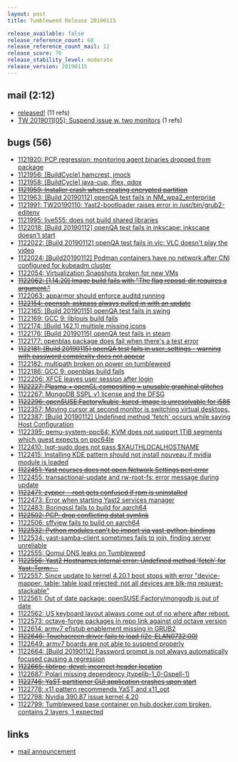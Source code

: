 ```yaml
---
layout: post
title: Tumbleweed Release 20190115

release_available: false
release_reference_count: 68
release_reference_count_mail: 12
release_score: 76
release_stability_level: moderate
release_version: 20190115
---
```


## mail (2:12)

- [released!](https://lists.opensuse.org/opensuse-factory/2019-01/msg00204.html) (11 refs)
- [TW 2019011\[05\]: Suspend issue w. two monitors](https://lists.opensuse.org/opensuse-factory/2019-01/msg00357.html) (1 refs)

## bugs (56)

<!--more-->

- [1121920: PCP regression: monitoring agent binaries dropped from package](https://bugzilla.opensuse.org/show_bug.cgi?id=1121920)
- [1121956: \[BuildCycle\] hamcrest, jmock](https://bugzilla.opensuse.org/show_bug.cgi?id=1121956)
- [1121958: \[BuildCycle\] java-cup, jflex, qdox](https://bugzilla.opensuse.org/show_bug.cgi?id=1121958)
- ~~[1121959: Installer crash when creating encrypted partition](https://bugzilla.opensuse.org/show_bug.cgi?id=1121959)~~
- [1121963: \[Build 20190112\] openQA test fails in NM_wpa2_enterprise](https://bugzilla.opensuse.org/show_bug.cgi?id=1121963)
- [1121991: TW20190110: Yast2-bootloader raises error in /usr/bin/grub2-editenv](https://bugzilla.opensuse.org/show_bug.cgi?id=1121991)
- [1121995: live555: does not build shared libraries](https://bugzilla.opensuse.org/show_bug.cgi?id=1121995)
- [1122018: \[Build 20190112\] openQA test fails in inkscape: inkscape doesn't start](https://bugzilla.opensuse.org/show_bug.cgi?id=1122018)
- [1122022: \[Build 20190112\] openQA test fails in vlc: VLC doesn't play the video](https://bugzilla.opensuse.org/show_bug.cgi?id=1122022)
- [1122024: \[Build20190112\] Podman containers have no network after CNI configured for kubeadm cluster](https://bugzilla.opensuse.org/show_bug.cgi?id=1122024)
- [1122054: Virtualization Snapshots broken for new VMs](https://bugzilla.opensuse.org/show_bug.cgi?id=1122054)
- ~~[1122062: \[1.14.20\] Image build fails with "The flag reposd-dir requires a argument."](https://bugzilla.opensuse.org/show_bug.cgi?id=1122062)~~
- [1122063: apparmor should enforce auditd running](https://bugzilla.opensuse.org/show_bug.cgi?id=1122063)
- ~~[1122154: openssh-askpass always pulled in with an update](https://bugzilla.opensuse.org/show_bug.cgi?id=1122154)~~
- [1122165: \[Build 20190115\] openQA test fails in swing](https://bugzilla.opensuse.org/show_bug.cgi?id=1122165)
- [1122169: GCC 9: liblouis build fails](https://bugzilla.opensuse.org/show_bug.cgi?id=1122169)
- [1122174: \[Build 142.1\] multiple missing icons](https://bugzilla.opensuse.org/show_bug.cgi?id=1122174)
- [1122176: \[Build 20190115\] openQA test fails in steam](https://bugzilla.opensuse.org/show_bug.cgi?id=1122176)
- [1122177: openblas package does fail when there's a test error](https://bugzilla.opensuse.org/show_bug.cgi?id=1122177)
- ~~[1122181: \[Build 20190115\] openQA test fails in user_settings - warning with password complexity does not appear](https://bugzilla.opensuse.org/show_bug.cgi?id=1122181)~~
- [1122182: multipath broken on power on tumbleweed](https://bugzilla.opensuse.org/show_bug.cgi?id=1122182)
- [1122186: GCC 9: openblas build fails](https://bugzilla.opensuse.org/show_bug.cgi?id=1122186)
- [1122206: XFCE leaves user session after login](https://bugzilla.opensuse.org/show_bug.cgi?id=1122206)
- ~~[1122227: Plasma + openGL compositing = unusable graphical glitches](https://bugzilla.opensuse.org/show_bug.cgi?id=1122227)~~
- [1122267: MongoDB SSPL v1 license and the DFSG](https://bugzilla.opensuse.org/show_bug.cgi?id=1122267)
- ~~[1122296: openSUSE:Factory/kubic-kured-image is unresolvable for i586](https://bugzilla.opensuse.org/show_bug.cgi?id=1122296)~~
- [1122357: Moving cursor at second monitor is switching  virtual desktops.](https://bugzilla.opensuse.org/show_bug.cgi?id=1122357)
- [1122387: \[Build 20190112\] Undefined method 'fetch' occurs while saving Host Configuration](https://bugzilla.opensuse.org/show_bug.cgi?id=1122387)
- [1122395: qemu-system-ppc64: KVM does not support 1TiB segments which guest expects on ppc64le](https://bugzilla.opensuse.org/show_bug.cgi?id=1122395)
- [1122410: lxqt-sudo does not pass $XAUTHLOCALHOSTNAME](https://bugzilla.opensuse.org/show_bug.cgi?id=1122410)
- [1122415: Installing KDE pattern should not install nouveau if nvidia module is loaded](https://bugzilla.opensuse.org/show_bug.cgi?id=1122415)
- ~~[1122451: Yast ncurses does not open Network Settings perl error](https://bugzilla.opensuse.org/show_bug.cgi?id=1122451)~~
- [1122455: transactional-update and rw-root-fs: error message during update](https://bugzilla.opensuse.org/show_bug.cgi?id=1122455)
- ~~[1122471: zypper --root gets confused if rpm is uninstalled](https://bugzilla.opensuse.org/show_bug.cgi?id=1122471)~~
- [1122473: Error when starting Yast2 services manager](https://bugzilla.opensuse.org/show_bug.cgi?id=1122473)
- [1122483: Boringssl fails to build for aarch64](https://bugzilla.opensuse.org/show_bug.cgi?id=1122483)
- ~~[1122502: PCP: drop conflicting dstat symlink](https://bugzilla.opensuse.org/show_bug.cgi?id=1122502)~~
- [1122506: sffview fails to build on aarch64](https://bugzilla.opensuse.org/show_bug.cgi?id=1122506)
- ~~[1122532: Python modules can't be import via yast-python-bindings](https://bugzilla.opensuse.org/show_bug.cgi?id=1122532)~~
- [1122534: yast-samba-client sometimes fails to join, finding server unreliable](https://bugzilla.opensuse.org/show_bug.cgi?id=1122534)
- [1122555: Qomui DNS leaks on Tumbleweed](https://bugzilla.opensuse.org/show_bug.cgi?id=1122555)
- ~~[1122556: Yast2 Hostnames internal error: Undefined method 'fetch' for <Yast::Term::...>](https://bugzilla.opensuse.org/show_bug.cgi?id=1122556)~~
- [1122557: Since update to kernel 4.20.1 boot stops with error "device-mapper: table: table load rejected: not all devices are blk-mq request-stackable"](https://bugzilla.opensuse.org/show_bug.cgi?id=1122557)
- [1122561: Out of date package: openSUSE:Factory/mongodb is out of date](https://bugzilla.opensuse.org/show_bug.cgi?id=1122561)
- [1122562: US keyboard layout always come out of no where after reboot.](https://bugzilla.opensuse.org/show_bug.cgi?id=1122562)
- [1122573: octave-forge packages in repo link against old octave version](https://bugzilla.opensuse.org/show_bug.cgi?id=1122573)
- [1122614: armv7 efistub enablement missing in GRUB2](https://bugzilla.opensuse.org/show_bug.cgi?id=1122614)
- ~~[1122646: Touchscreen driver fails to load (i2c-ELAN0732:00)](https://bugzilla.opensuse.org/show_bug.cgi?id=1122646)~~
- [1122649: armv7 boards are not able to suspend properly](https://bugzilla.opensuse.org/show_bug.cgi?id=1122649)
- [1122664: \[Build 20190112\] Password prompt is not always automatically focused causing a regression](https://bugzilla.opensuse.org/show_bug.cgi?id=1122664)
- ~~[1122665: libtirpc-devel: incorrect header location](https://bugzilla.opensuse.org/show_bug.cgi?id=1122665)~~
- [1122687: Polari missing dependency (typelib-1_0-Gspell-1)](https://bugzilla.opensuse.org/show_bug.cgi?id=1122687)
- ~~[1122746: YaST partitioner GUI application crashes upon start](https://bugzilla.opensuse.org/show_bug.cgi?id=1122746)~~
- [1122778: x11 pattern recommends YaST and x11_opt](https://bugzilla.opensuse.org/show_bug.cgi?id=1122778)
- [1122798: Nvidia 390.87 issue kernel 4.20](https://bugzilla.opensuse.org/show_bug.cgi?id=1122798)
- [1122799: Tumbleweed base container on hub.docker.com broken, contains 2 layers, 1 expected](https://bugzilla.opensuse.org/show_bug.cgi?id=1122799)



## links

- [mail announcement](https://lists.opensuse.org/opensuse-factory/2019-01/msg00193.html)
